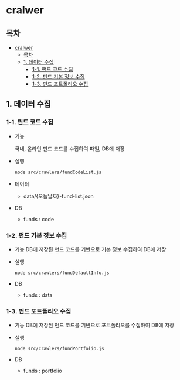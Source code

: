 # cralwer

## 목차

- [cralwer](#cralwer)
  - [목차](#목차)
  - [1. 데이터 수집](#1-데이터-수집)
    - [1-1. 펀드 코드 수집](#1-1-펀드-코드-수집)
    - [1-2. 펀드 기본 정보 수집](#1-2-펀드-기본-정보-수집)
    - [1-3. 펀드 포트폴리오 수집](#1-3-펀드-포트폴리오-수집)

## 1. 데이터 수집

### 1-1. 펀드 코드 수집

- 기능

  국내, 온라인 펀드 코드를 수집하여 파일, DB에 저장

- 실행

  ```
  node src/crawlers/fundCodeList.js
  ```

- 데이터

  - data/{오늘날짜}-fund-list.json

- DB
  - funds : code

### 1-2. 펀드 기본 정보 수집

- 기능
  DB에 저장된 펀드 코드를 기반으로 기본 정보 수집하여 DB에 저장

- 실행

  ```
  node src/crawlers/fundDefaultInfo.js
  ```

- DB
  - funds : data

### 1-3. 펀드 포트폴리오 수집

- 기능
  DB에 저장된 펀드 코드를 기반으로 포트폴리오를 수집하여 DB에 저장

- 실행

  ```
  node src/crawlers/fundPortfolio.js
  ```

- DB
  - funds : portfolio
